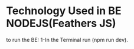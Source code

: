 # Technology Used in BE NODEJS(Feathers JS)
 
 
 to run the BE:
 1-In the Terminal run (npm run dev).
